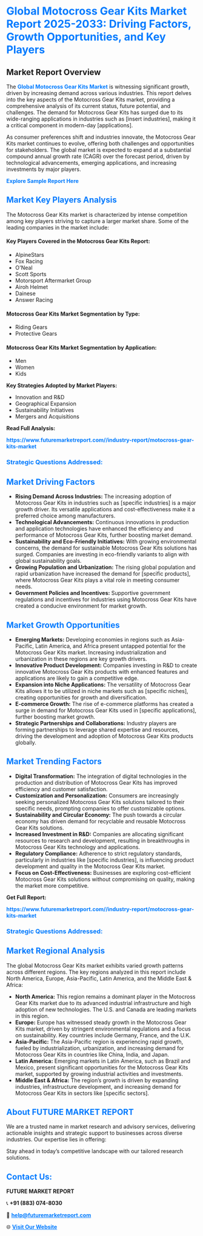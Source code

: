 <h1 style="color: #007BFF;">Global Motocross Gear Kits Market Report 2025-2033: Driving Factors, Growth Opportunities, and Key Players</h1>

<section id="overview">
<h2>Market Report Overview</h2>
<p>The <a href="https://www.futuremarketreport.com//industry-report/motocross-gear-kits-market" style="color: #007BFF; text-decoration: none;"><strong>Global Motocross Gear Kits Market</strong></a> is witnessing significant growth, driven by increasing demand across various industries. This report delves into the key aspects of the Motocross Gear Kits market, providing a comprehensive analysis of its current status, future potential, and challenges. The demand for Motocross Gear Kits has surged due to its wide-ranging applications in industries such as [insert industries], making it a critical component in modern-day [applications].</p>
<p>As consumer preferences shift and industries innovate, the Motocross Gear Kits market continues to evolve, offering both challenges and opportunities for stakeholders. The global market is expected to expand at a substantial compound annual growth rate (CAGR) over the forecast period, driven by technological advancements, emerging applications, and increasing investments by major players.</p>
</section>

<section id="overview">
<p><a href="https://www.futuremarketreport.com//request-sample/reportId=92290" style="color: #007BFF; text-decoration: none;"><strong>Explore Sample Report Here</strong></a></p>
</section>

<section id="key-players">
<h2 style="color: #007BFF;">Market Key Players Analysis</h2>
<p>The Motocross Gear Kits market is characterized by intense competition among key players striving to capture a larger market share. Some of the leading companies in the market include:</p>
<h4>Key Players Covered in the Motocross Gear Kits Report:</h4>
<ul><li>AlpineStars</li><li>Fox Racing</li><li>O&#039;Neal</li><li>Scott Sports</li><li>Motorsport Aftermarket Group</li><li>Airoh Helmet</li><li>Dainese</li><li>Answer Racing</li></ul>
<h4>Motocross Gear Kits Market Segmentation by Type:</h4>
<ul><li>Riding Gears</li><li>Protective Gears</li></ul>

<h4>Motocross Gear Kits Market Segmentation by Application:</h4>
<ul><li>Men</li><li>Women</li><li>Kids</li></ul>
<p><strong>Key Strategies Adopted by Market Players:</strong></p>
<ul>
<li>Innovation and R&D</li>
<li>Geographical Expansion</li>
<li>Sustainability Initiatives</li>
<li>Mergers and Acquisitions</li>
</ul>
</section>

<section>
<p><strong>Read Full Analysis: </strong></p><a href="https://www.futuremarketreport.com//industry-report/motocross-gear-kits-market" style="color: #007BFF; text-decoration: none;"><strong>https://www.futuremarketreport.com//industry-report/motocross-gear-kits-market</strong></a>
<h3 style="color: #007BFF;">Strategic Questions Addressed:</h3>
</section>

<section id="driving-factors">
<h2 style="color: #007BFF;">Market Driving Factors</h2>
<ul>
<li><strong>Rising Demand Across Industries:</strong> The increasing adoption of Motocross Gear Kits in industries such as [specific industries] is a major growth driver. Its versatile applications and cost-effectiveness make it a preferred choice among manufacturers.</li>
<li><strong>Technological Advancements:</strong> Continuous innovations in production and application technologies have enhanced the efficiency and performance of Motocross Gear Kits, further boosting market demand.</li>
<li><strong>Sustainability and Eco-Friendly Initiatives:</strong> With growing environmental concerns, the demand for sustainable Motocross Gear Kits solutions has surged. Companies are investing in eco-friendly variants to align with global sustainability goals.</li>
<li><strong>Growing Population and Urbanization:</strong> The rising global population and rapid urbanization have increased the demand for [specific products], where Motocross Gear Kits plays a vital role in meeting consumer needs.</li>
<li><strong>Government Policies and Incentives:</strong> Supportive government regulations and incentives for industries using Motocross Gear Kits have created a conducive environment for market growth.</li>
</ul>
</section>

<section id="growth-opportunities">
<h2 style="color: #007BFF;">Market Growth Opportunities</h2>
<ul>
<li><strong>Emerging Markets:</strong> Developing economies in regions such as Asia-Pacific, Latin America, and Africa present untapped potential for the Motocross Gear Kits market. Increasing industrialization and urbanization in these regions are key growth drivers.</li>
<li><strong>Innovative Product Development:</strong> Companies investing in R&D to create innovative Motocross Gear Kits products with enhanced features and applications are likely to gain a competitive edge.</li>
<li><strong>Expansion into Niche Applications:</strong> The versatility of Motocross Gear Kits allows it to be utilized in niche markets such as [specific niches], creating opportunities for growth and diversification.</li>
<li><strong>E-commerce Growth:</strong> The rise of e-commerce platforms has created a surge in demand for Motocross Gear Kits used in [specific applications], further boosting market growth.</li>
<li><strong>Strategic Partnerships and Collaborations:</strong> Industry players are forming partnerships to leverage shared expertise and resources, driving the development and adoption of Motocross Gear Kits products globally.</li>
</ul>
</section>

<section id="trending-factors">
<h2 style="color: #007BFF;">Market Trending Factors</h2>
<ul>
<li><strong>Digital Transformation:</strong> The integration of digital technologies in the production and distribution of Motocross Gear Kits has improved efficiency and customer satisfaction.</li>
<li><strong>Customization and Personalization:</strong> Consumers are increasingly seeking personalized Motocross Gear Kits solutions tailored to their specific needs, prompting companies to offer customizable options.</li>
<li><strong>Sustainability and Circular Economy:</strong> The push towards a circular economy has driven demand for recyclable and reusable Motocross Gear Kits solutions.</li>
<li><strong>Increased Investment in R&D:</strong> Companies are allocating significant resources to research and development, resulting in breakthroughs in Motocross Gear Kits technology and applications.</li>
<li><strong>Regulatory Compliance:</strong> Adherence to strict regulatory standards, particularly in industries like [specific industries], is influencing product development and quality in the Motocross Gear Kits market.</li>
<li><strong>Focus on Cost-Effectiveness:</strong> Businesses are exploring cost-efficient Motocross Gear Kits solutions without compromising on quality, making the market more competitive.</li>
</ul>
</section>

<section>
<p><strong>Get Full Report: </strong></p><a href="https://www.futuremarketreport.com//industry-report/motocross-gear-kits-market" style="color: #007BFF; text-decoration: none;"><strong>https://www.futuremarketreport.com//industry-report/motocross-gear-kits-market</strong></a>
<h3 style="color: #007BFF;">Strategic Questions Addressed:</h3>
</section>


<section id="regional-analysis">
<h2 style="color: #007BFF;">Market Regional Analysis</h2>
<p>The global Motocross Gear Kits market exhibits varied growth patterns across different regions. The key regions analyzed in this report include North America, Europe, Asia-Pacific, Latin America, and the Middle East & Africa:</p>
<ul>
<li><strong>North America:</strong> This region remains a dominant player in the Motocross Gear Kits market due to its advanced industrial infrastructure and high adoption of new technologies. The U.S. and Canada are leading markets in this region.</li>
<li><strong>Europe:</strong> Europe has witnessed steady growth in the Motocross Gear Kits market, driven by stringent environmental regulations and a focus on sustainability. Key countries include Germany, France, and the U.K.</li>
<li><strong>Asia-Pacific:</strong> The Asia-Pacific region is experiencing rapid growth, fueled by industrialization, urbanization, and increasing demand for Motocross Gear Kits in countries like China, India, and Japan.</li>
<li><strong>Latin America:</strong> Emerging markets in Latin America, such as Brazil and Mexico, present significant opportunities for the Motocross Gear Kits market, supported by growing industrial activities and investments.</li>
<li><strong>Middle East & Africa:</strong> The region’s growth is driven by expanding industries, infrastructure development, and increasing demand for Motocross Gear Kits in sectors like [specific sectors].</li>
</ul>
</section>

<footer>
<h2 style="color: #007BFF;">About FUTURE MARKET REPORT</h2>
<p>We are a trusted name in market research and advisory services, delivering actionable insights and strategic support to businesses across diverse industries. Our expertise lies in offering:</p>

<p>Stay ahead in today’s competitive landscape with our tailored research solutions.</p>

<h2 style="color: #007BFF;">Contact Us:</h2>
<p><strong>FUTURE MARKET REPORT</strong></p>
<p>📞 <strong>+91 (883) 074-8030</strong></p>
<p>📧 <strong><a href="mailto:help@futuremarketreport.com" style="color: #007BFF;">help@futuremarketreport.com</a></strong></p>
<p>🌐 <strong><a href="https://www.futuremarketreport.com/" style="color: #007BFF;">Visit Our Website</a></strong></p>
</footer>